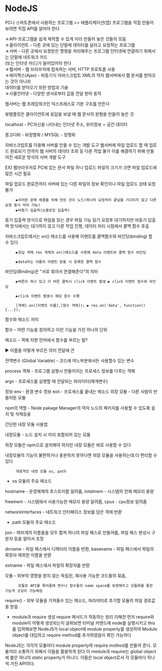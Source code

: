 # NodeJS

PC나 스마트폰에서 사용하는 프로그램 >> 애플리케이션(앱) 프로그램을 직접 만들어 보려면 직접 API를 알아야 한다

＊API-프로그램을 쉽게 제작할 수 있게 미리 만들어 놓은 것들의 모음<br>
＊클라이언트 - 다른 곳에 있는 단말에 데이터를 달라고 요청하는 프로그램<br>
＊서버 - 다른 곳에서 요청받은 명령을 처리해주는 프로그램 인터넷에 연결하기 위해서는 단말에 네트워크 카드                 
         (또는 인터넷 카드)가 들어있어야 한다<br>
＊웹서버 - 웹 브라우저에 접속하는 서버, HTTP 프로토콜 사용<br>
＊에이잭스(Ajax) - 비동기식 자바스크립트 XML의 약자 웹서버에서 웹 문서를 받아오는 것이 아니라                               
                   데이터를 받아오기 위한 방법과 기술<br>
＊사물인터넷 - 다양한 센서로부터 값을 전달 받아 동작<br>

웹서버는 웹 프레임워크인 익스프레스로 기본 구조를 만든다

뷰템플릿은 클라이언트에 응답을 보낼 때 웹 문서의 원형을 만들어 놓은 것

localhost - PC자신을 나타내는 인터넷 주소, 위치정보 = 공간 데이터

몽고디비 - 비정형화 / MYSQL - 정형화

자바스크립트를 이용해 서버를 만들 수 있는 개발 도구 웹서버에 파일 업로드 할 때 업로드 완료되기 전까지 웹 서버의 데이터 조회 등 다른 작업 불가 이를 해결하기 위해 만들어진 새로운 방식의 서버 개발 도구

EX) 웹브라우저로 PC에 있는 문서 파일 하나 업로드 파일의 크기가 크면 파일 업로드에 많은 시간 필요

파일 업로드 완료전까지 서버에 있는 다른 파일의 정보 확인이나 파일 업로드 상태 요청 불가

         ▶이러한 문제 해결을 위해 만든 것이 노드(하나의 요청처리 끝남을 기다리지 않고 다른 요청 동시 처리 가능)
         ▶비동기 입출력(논블로킹 입출력)
동기 입출력 방식으로 파일을 읽는 경우 파일 기능 읽기 요청후 대기하지만
비동기 입출력 방식에서는 대기하지 않고 다른 작업 진행, 데이터 처리 시점에서 콜백 함수 호출

자바스크립트에서는 on() 메소드를 사용해 이벤트를 콜백함수와 바인딩(binding) 할 수 있다

         ▶응답 객체 res 객체의 on()메소드를 사용해 data 이벤트와 콜백 함수 바인딩

         ▶data라는 이름의 이벤트 받을 시 등록한 콜백 함수 
  
바인딩(Binding)은 "서로 묶어서 연결해준다"의 의미

         ▶버튼이 하나 있고 이 버튼 클릭시 click 이벤트 발생 ▶ click 이벤트 함수와 바인딩

         ▶click 이벤트 발생시 해당 함수 수행

         [객체].on([이벤트 이름],[함수 객체]); ▶ res.on('data', function() {...});
         
함수와 메소드 차이

함수 - 어떤 기능을 정의하고 이런 기능을 가진 하나의 단위

메소드 - 객체 지향 언어에서 함수를 부르는 말?

▶ 이름을 어떻게 부르든 의미 전달에 큰

전역변수 (Global Variable) - 코드에 어느부분에서든 사용할수 있는 변수

process 객체 - 프로그램 실행시 만들어지는 프로세스 정보를 다루는 객체

argv - 프로세스를 실행할 때 전달되는 파라미터(매개변수) 

정보 env - 환경 변수 정보 exit - 프로세스를 끝내는 메소드 외장 모듈 - 다른 사람이 만들어둔 모듈

npm의 역할 - Node pakage Manager의 약자 노드의 패키지를 사용할 수 있도록 설치 및 삭제등을

간단한 내장 모듈 사용법

내장모듈 - 노드 설치 시 미리 포함되어 있는 모듈

외장 모듈은 npm으로 설치해야 하지만 내장 모듈은 바로 사용할 수 있다

내장모듈의 기능이 불편하거나 충분하지 못하다면 외장 모듈을 사용하는데 더 편리할 수 있다


         대표적인 내장 모듈 os, path

+ os 모듈의 주요 메소드

hostname - 운영체제의 호스트이름 알려줌, totalmem - 시스템의 전체 메모리 용량

freemem - 시스템에서 사용가능한 메모리 용량 알려줌, cpus - cpu정보 알려줌

networkInterfaces - 네트워크 인터페이스 정보를 담은 객체 반환


+ path 모듈의 주요 메소드

join - 여러개의 이름들을 모두 합쳐 하나의 파일 패스로 만들어줌, 파일 패스 완성시 구분자 등을 알아서 조정

dirname - 파일 패스에서 디렉터리 이름을 반환, basename - 파일 패스에서 파일의 확장자 제외한 이름을 반환

extname - 파일 패스에서 파일의 확장자를 반환

모듈 - 외부의 영향을 받지 않는 독립된, 재사용 가능한 코드들의 묶음,

          모듈로 API를 묶어줌에 변수나 함수들의 name space를 보장해주고 모듈화를 통한 기능적 코딩이 가능해짐
       

require() - 외부 모듈을 가져올수 있는 메소드, 파라미터로 추가할 모듈의 파일 경로값을 받음

+ module과 require 생성
require 메서드가 작동하는 원리 이해전 먼저 require와 module이 어떻게 생성되는지 살펴보면 터미널 커맨드에 node를 실행시키고 this를 입력해보면 NodeJS가 local object에 module property를 생성하여 Module object를 대입하고 require method를 추가하였음이 확인 가능하다


NodeJS는 각각의 모듈마다 module property와 require mothod를 만들어 준다. 모듈끼리 소통하기 위해서 이들을 활용하게 된다 이 medule과 require는 global object에 붙은 하나의 static property가 아니다. 이들은 local object로서 각 모듈마다 하나씩 가진 API이다.
